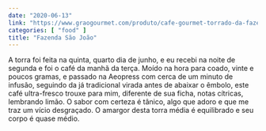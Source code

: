 ```yaml
---
date: "2020-06-13"
link: "https://www.graogourmet.com/produto/cafe-gourmet-torrado-da-fazenda-sao-joao/"
categories: [ "food" ]
title: "Fazenda São João"
---
```

A torra foi feita na quinta, quarto dia de junho, e eu recebi na noite de segunda e foi o café da manhã da terça. Moído na hora para coado, vinte e poucos gramas, e passado na Aeopress com cerca de um minuto de infusão, seguindo da já tradicional virada antes de abaixar o êmbolo, este café ultra-fresco trouxe para mim, diferente de sua ficha, notas cítricas, lembrando limão. O sabor com certeza é tânico, algo que adoro e que me traz um vício desgraçado. O amargor desta torra média é equilibrado e seu corpo é quase médio.
